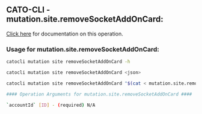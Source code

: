 
## CATO-CLI - mutation.site.removeSocketAddOnCard:
[Click here](https://api.catonetworks.com/documentation/#mutation-mutation.site.removeSocketAddOnCard) for documentation on this operation.

### Usage for mutation.site.removeSocketAddOnCard:

```bash
catocli mutation site removeSocketAddOnCard -h

catocli mutation site removeSocketAddOnCard <json>

catocli mutation site removeSocketAddOnCard "$(cat < mutation.site.removeSocketAddOnCard.json)"

#### Operation Arguments for mutation.site.removeSocketAddOnCard ####

`accountId` [ID] - (required) N/A    
